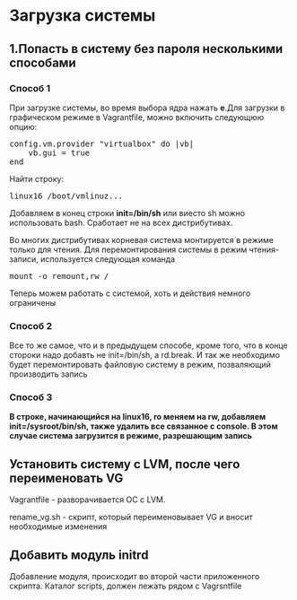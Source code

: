 <h1>Загрузка системы</h1>

<h2>1.Попасть в систему без пароля несколькими способами</h2>

<h3>Способ 1</h3>

<p>При загрузке системы, во время выбора ядра нажать <b>е</b>.Для загрузки в графическом режиме в Vagrantfile, можно включить следующюю опцию:</p>
<pre>
config.vm.provider "virtualbox" do |vb|
    vb.gui = true
end
</pre>
<p>Найти строку:</p>
<pre>
linux16 /boot/vmlinuz... 
</pre>
<p>Добавляем в конец строки <b>init=/bin/sh</b> или виесто sh можно использовать bash. Сработает не на всех дистрибутивах.</p>
<p>Во многих дистрибутивах корневая система монтируется в режиме только для чтения. Для перемонтирования системы в режим чтения-записи, используется следующая команда</p>
<pre>
mount -o remount,rw /
</pre>
<p> Теперь можем работать с системой, хоть и действия немного ограничены</p>

<h3>Способ 2</h3>

<p>Все то же самое, что и в предыдущем способе, кроме того, что в конце стороки надо добавть не init=/bin/sh, а rd.break. И так же необходимо будет перемонтировать файловую систему в режим, позваляющий производить запись </p>

<h3>Способ 3</h3>
<b>В строке, начинающийся на linux16, ro меняем на rw, добавляем init=/sysroot/bin/sh, также удалить все связанное с console. В этом случае система загрузится в режиме, разрешающим запись</p></b>

<h2>Установить систему с LVM, после чего переименовать VG</h2>

<p>Vagrantfile - разворачивается ОС с LVM.</p>
<p>rename_vg.sh - скрипт, который переименовывает VG и вносит необходимые изменения</p>

<h2>Добавить модуль initrd</h2>

<p> Добавление модуля, происходит во второй части приложенного скрипта. Каталог scripts, должен лежать рядом с Vagrsntfile</p>
